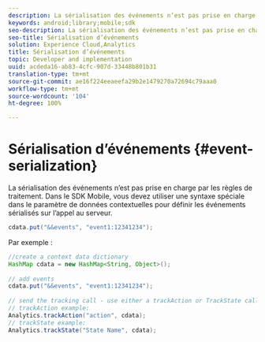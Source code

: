 ```yaml
---
description: La sérialisation des événements n’est pas prise en charge par les règles de traitement. Dans le SDK Mobile, vous devez utiliser une syntaxe spéciale dans le paramètre de données contextuelles pour définir les événements sérialisés sur l’appel au serveur.
keywords: android;library;mobile;sdk
seo-description: La sérialisation des événements n’est pas prise en charge par les règles de traitement. Dans le SDK Mobile, vous devez utiliser une syntaxe spéciale dans le paramètre de données contextuelles pour définir les événements sérialisés sur l’appel au serveur.
seo-title: Sérialisation d’événements
solution: Experience Cloud,Analytics
title: Sérialisation d’événements
topic: Developer and implementation
uuid: acdeda16-ab83-4cfc-907d-33448b801b31
translation-type: tm+mt
source-git-commit: ae16f224eeaeefa29b2e1479270a72694c79aaa0
workflow-type: tm+mt
source-wordcount: '104'
ht-degree: 100%

---
```



# Sérialisation d’événements {#event-serialization}

La sérialisation des événements n’est pas prise en charge par les règles de traitement. Dans le SDK Mobile, vous devez utiliser une syntaxe spéciale dans le paramètre de données contextuelles pour définir les événements sérialisés sur l’appel au serveur.

```java
cdata.put("&&events", "event1:12341234");
```

Par exemple :

```java
//create a context data dictionary 
HashMap cdata = new HashMap<String, Object>(); 
 
// add events 
cdata.put("&&events", "event1:12341234"); 
 
// send the tracking call - use either a trackAction or TrackState call. 
// trackAction example: 
Analytics.trackAction("action", cdata); 
// trackState example: 
Analytics.trackState("State Name", cdata);
```

